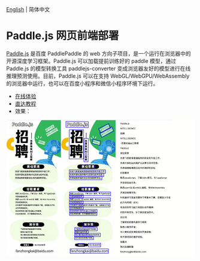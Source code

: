 [English](README.md) | 简体中文

# Paddle.js 网页前端部署

[Paddle.js](https://github.com/PaddlePaddle/Paddle.js) 是百度 PaddlePaddle 的 web 方向子项目，是一个运行在浏览器中的开源深度学习框架。Paddle.js 可以加载提前训练好的 paddle 模型，通过 Paddle.js 的模型转换工具 paddlejs-converter 变成浏览器友好的模型进行在线推理预测使用。目前，Paddle.js 可以在支持 WebGL/WebGPU/WebAssembly 的浏览器中运行，也可以在百度小程序和微信小程序环境下运行。


- [在线体验](https://paddlejs.baidu.com/ocr)
- [直达教程](https://github.com/PaddlePaddle/Paddle.js/blob/release/v2.2.3/packages/paddlejs-models/ocr/README_cn.md)
- 效果：

<div align="center">
    <img src="./paddlejs_demo.gif" width="800">
</div>